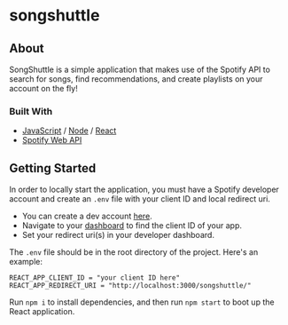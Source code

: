 # songshuttle

## About

SongShuttle is a simple application that makes use of the Spotify API to search for songs, find recommendations, and create playlists on your account on the fly!

### Built With

- [JavaScript](https://developer.mozilla.org/en-US/docs/Web/JavaScript) / [Node](https://nodejs.org/en/) / [React](https://reactjs.org/)
- [Spotify Web API](https://developer.spotify.com/documentation/web-api/)

## Getting Started

In order to locally start the application, you must have a Spotify developer account and create an `.env` file with your client ID and local redirect uri.

- You can create a dev account [here](https://developer.spotify.com/).
- Navigate to your [dashboard](https://developer.spotify.com/dashboard/applications) to find the client ID of your app.
- Set your redirect uri(s) in your developer dashboard.

The `.env` file should be in the root directory of the project. Here's an example:

```
REACT_APP_CLIENT_ID = "your client ID here"
REACT_APP_REDIRECT_URI = "http://localhost:3000/songshuttle/"
```

Run `npm i` to install dependencies, and then run `npm start` to boot up the React application.
